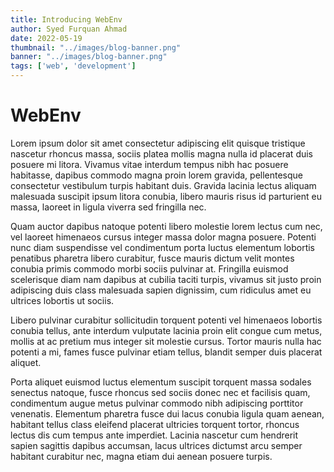 ```yaml
---
title: Introducing WebEnv
author: Syed Furquan Ahmad
date: 2022-05-19
thumbnail: "../images/blog-banner.png"
banner: "../images/blog-banner.png"
tags: ['web', 'development']
---
```


# WebEnv

Lorem ipsum dolor sit amet consectetur adipiscing elit quisque tristique nascetur rhoncus massa, sociis platea mollis magna nulla id placerat duis posuere mi litora. Vivamus vitae interdum tempus nibh hac posuere habitasse, dapibus commodo magna proin lorem gravida, pellentesque consectetur vestibulum turpis habitant duis. Gravida lacinia lectus aliquam malesuada suscipit ipsum litora conubia, libero mauris risus id parturient eu massa, laoreet in ligula viverra sed fringilla nec. 

Quam auctor dapibus natoque potenti libero molestie lorem lectus cum nec, vel laoreet himenaeos cursus integer massa dolor magna posuere. Potenti nunc diam suspendisse vel condimentum porta luctus elementum lobortis penatibus pharetra libero curabitur, fusce mauris dictum velit montes conubia primis commodo morbi sociis pulvinar at. Fringilla euismod scelerisque diam nam dapibus at cubilia taciti turpis, vivamus sit justo proin adipiscing duis class malesuada sapien dignissim, cum ridiculus amet eu ultrices lobortis ut sociis. 

Libero pulvinar curabitur sollicitudin torquent potenti vel himenaeos lobortis conubia tellus, ante interdum vulputate lacinia proin elit congue cum metus, mollis at ac pretium mus integer sit molestie cursus. Tortor mauris nulla hac potenti a mi, fames fusce pulvinar etiam tellus, blandit semper duis placerat aliquet. 

Porta aliquet euismod luctus elementum suscipit torquent massa sodales senectus natoque, fusce rhoncus sed sociis donec nec et facilisis quam, condimentum augue metus pulvinar commodo nibh adipiscing porttitor venenatis. Elementum pharetra fusce dui lacus conubia ligula quam aenean, habitant tellus class eleifend placerat ultricies torquent tortor, rhoncus lectus dis cum tempus ante imperdiet. Lacinia nascetur cum hendrerit sapien sagittis dapibus accumsan, lacus ultrices dictumst arcu semper habitant curabitur nec, magna etiam dui aenean posuere turpis.